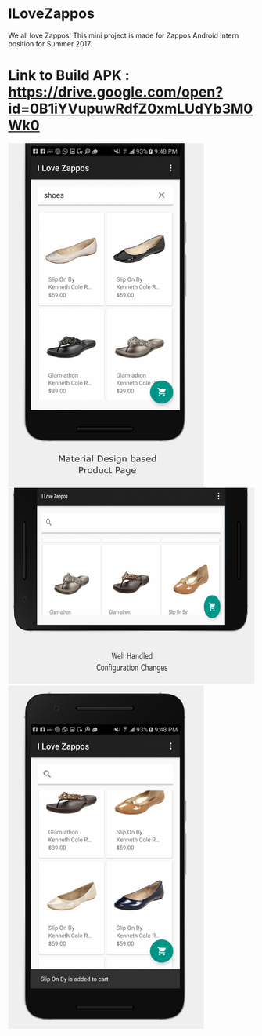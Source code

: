 
# ILoveZappos
We all love Zappos! This mini project is made for Zappos Android Intern position for Summer 2017.

# Link to Build APK : https://drive.google.com/open?id=0B1iYVupuwRdfZ0xmLUdYb3M0Wk0

<img src="/ScreenShots/1.png" alt="Screen shot"  width="400" height="700"/>

<img src="/ScreenShots/2.png" alt="Screen shot"  width="700" height="400"/>

<img src="/ScreenShots/3.png" alt="Screen shot"  width="400" height="700"/>
